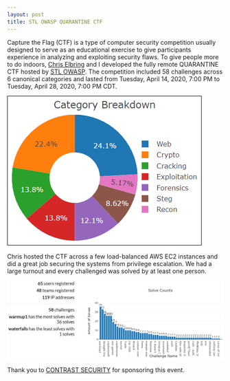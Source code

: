 ```yaml
---
layout: post
title: STL OWASP QUARANTINE CTF
---
```


Capture the Flag (CTF) is a type of computer security competition usually designed to serve as an educational exercise to give participants experience in analyzing and exploiting security flaws. To give people more to do indoors, [Chris Elbring](https://www.linkedin.com/in/chris-elbring-jr-2a255968/) and I developed the fully remote QUARANTINE CTF hosted by [STL OWASP](https://www.meetup.com/OWASP-STL/events/268671040/). The competition included 58 challenges across 6 canonical categories and lasted from Tuesday, April 14, 2020, 7:00 PM to Tuesday, April 28, 2020, 7:00 PM CDT.

![category_breakdown](/images/ctf/quarantine/category_breakdown.png)

Chris hosted the CTF across a few load-balanced AWS EC2 instances and did a great job securing the systems from privilege escalation. We had a large turnout and every challenged was solved by at least one person.

![ctf_stats](/images/ctf/quarantine/ctf_stats.png)

Thank you to [CONTRAST SECURITY](https://www.contrastsecurity.com/) for sponsoring this event.
